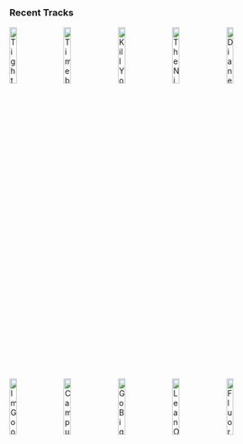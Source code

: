 ### Recent Tracks
[<img src='https://lastfm.freetls.fastly.net/i/u/300x300/345571782340464e864bcbea341e80ef.png' width='16%' height='16%' alt='Tightrope'>](https://www.last.fm/music/walk%2bthe%2bmoon/_/tightrope)&nbsp;&nbsp;&nbsp;&nbsp;[<img src='https://lastfm.freetls.fastly.net/i/u/300x300/4f13bb6fd26499d8f021269419b718e4.png' width='16%' height='16%' alt='Timebomb'>](https://www.last.fm/music/walk%2bthe%2bmoon/_/timebomb)&nbsp;&nbsp;&nbsp;&nbsp;[<img src='https://lastfm.freetls.fastly.net/i/u/300x300/db98a3f967bd4b6b9dc86251801cce60.png' width='16%' height='16%' alt='Kill Your Heroes'>](https://www.last.fm/music/awolnation/_/kill%2byour%2bheroes)&nbsp;&nbsp;&nbsp;&nbsp;[<img src='https://lastfm.freetls.fastly.net/i/u/300x300/c1e4c4a2fb354132c100b3f654e6f34d.png' width='16%' height='16%' alt='The Nights'>](https://www.last.fm/music/avicii/_/the%2bnights)&nbsp;&nbsp;&nbsp;&nbsp;[<img src='https://lastfm.freetls.fastly.net/i/u/300x300/81b339f04e843af268c86a65c4077a80.png' width='16%' height='16%' alt='Diane Young'>](https://www.last.fm/music/vampire%2bweekend/_/diane%2byoung)&nbsp;&nbsp;&nbsp;&nbsp;<br>[<img src='https://lastfm.freetls.fastly.net/i/u/300x300/3b3c22493b2d0cccaba6814be80123ee.png' width='16%' height='16%' alt='Im Good'>](https://www.last.fm/music/the%2bmowgli%2527s/_/i%2527m%2bgood)&nbsp;&nbsp;&nbsp;&nbsp;[<img src='https://lastfm.freetls.fastly.net/i/u/300x300/61fe67ac1045c545a57bfc81da022f91.png' width='16%' height='16%' alt='Campus'>](https://www.last.fm/music/vampire%2bweekend/_/campus)&nbsp;&nbsp;&nbsp;&nbsp;[<img src='https://lastfm.freetls.fastly.net/i/u/300x300/bc2dca805edfac5da918210d4fe93718.png' width='16%' height='16%' alt='Go Big Or Go Home'>](https://www.last.fm/music/american%2bauthors/_/go%2bbig%2bor%2bgo%2bhome)&nbsp;&nbsp;&nbsp;&nbsp;[<img src='https://lastfm.freetls.fastly.net/i/u/300x300/fd9428cb2191fdd3cb775ae000813b3b.png' width='16%' height='16%' alt='Lean On'>](https://www.last.fm/music/major%2blazer/_/lean%2bon)&nbsp;&nbsp;&nbsp;&nbsp;[<img src='https://lastfm.freetls.fastly.net/i/u/300x300/705f6109de0143da8050188598fd4781.png' width='16%' height='16%' alt='Fluorescent Adolescent'>](https://www.last.fm/music/arctic%2bmonkeys/_/fluorescent%2badolescent)&nbsp;&nbsp;&nbsp;&nbsp;<br>